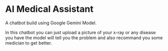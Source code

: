 # AI Medical Assistant

A chatbot build using Google Gemini Model.

In this chatbot you can just upload a picture of your x-ray or any disease you have the model will tell you the problem and also recommand you some medician to get better.

